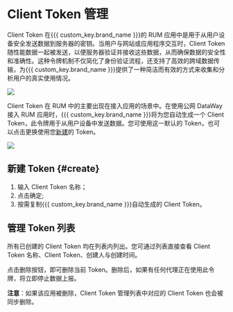 # Client Token 管理

Client Token 在{{{ custom_key.brand_name }}}的 RUM 应用中是用于从用户设备安全发送数据到服务器的密钥。当用户与网站或应用程序交互时，Client Token 随性能数据一起被发送，以便服务器验证并接收这些数据，从而确保数据的安全性和准确性。这种令牌机制不仅简化了身份验证流程，还支持了高效的跨域数据传输，为{{{ custom_key.brand_name }}}提供了一种简洁而有效的方式来收集和分析用户的真实使用情况。

![](img/overall-token.png)

Client Token 在 RUM 中的主要出现在接入应用的场景中。在使用公网 DataWay 接入 RUM 应用时，{{{ custom_key.brand_name }}}将为您自动生成一个 Client Token，此令牌用于从用户设备中发送数据。您可使用这一默认的 Token，也可以点击更换使用您[新建](#create)的 Token。


![](img/client-token.png)


## 新建 Token {#create}

1. 输入 Client Token 名称；
2. 点击确定;
3. 按需复制{{{ custom_key.brand_name }}}自动生成的 Client Token。

## 管理 Token 列表

所有已创建的 Client Token 均在列表内列出。您可通过列表直接查看 Client Token 名称、Client Token、创建人与创建时间。

点击删除按钮，即可删除当前 Token。删除后，如果有任何代理正在使用此令牌，将立即停止数据上报。

**注意**：如果该应用被删除，Client Token 管理列表中对应的 Client Token 也会被同步删除。

